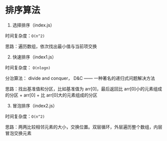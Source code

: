 # 排序算法

1. 选择排序（index.js）

时间复杂度：`O(n^2)`

思路：遍历数组，依次找出最小值与当前项交换

2. 快速排序（index1.js）

时间复杂度： `O(nlogn)`

分治算法： divide and conquer， D&C —— 一种著名的递归式问题解决方法

思路：找出基准值和分区，比如基准值为 arr[0]，最后返回比 arr[0]小的元素组成的分区 + arr[0] + 比 arr[0]大的元素组成的分区

3. 冒泡排序（index2.js）

时间复杂度：`O(n^2)`

思路：两两比较相邻元素的大小，交换位置。双层循环，外层遍历整个数组，内层冒泡交换元素